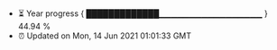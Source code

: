 - ⏳ Year progress { █████████████▁▁▁▁▁▁▁▁▁▁▁▁▁▁▁▁▁ } 44.94 %
- ⏰ Updated on Mon, 14 Jun 2021 01:01:33 GMT

